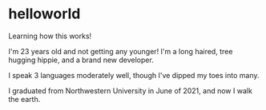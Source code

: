 # helloworld
Learning how this works!

I'm 23 years old and not getting any younger!
I'm a long haired, tree hugging hippie, and a brand new developer.

I speak 3 languages moderately well, though I've dipped my toes into many.

I graduated from Northwestern University in June of 2021, and now I walk the earth.

